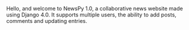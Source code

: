 Hello, and welcome to NewsPy 1.0, a collaborative news website made using Django 4.0.
It supports multiple users, the ability to add posts, comments and updating entries.
